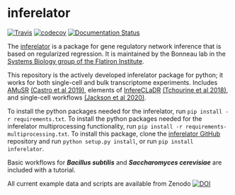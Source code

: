 # inferelator 

[![Travis](https://travis-ci.org/flatironinstitute/inferelator.svg?branch=master)](https://travis-ci.org/flatironinstitute/inferelator)
[![codecov](https://codecov.io/gh/flatironinstitute/inferelator/branch/master/graph/badge.svg)](https://codecov.io/gh/flatironinstitute/inferelator)
[![Documentation Status](https://readthedocs.org/projects/inferelator/badge/?version=latest)](https://inferelator.readthedocs.io/en/latest/?badge=latest)

The [inferelator](https://doi.org/10.1186/gb-2006-7-5-r36) is a package for gene regulatory network inference that is based on regularized regression. 
It is maintained by the Bonneau lab in the [Systems Biology group of the Flatiron Institute](https://www.simonsfoundation.org/flatiron/center-for-computational-biology/systems-biology/).

This repository is the actively developed inferelator package for python; it works for both single-cell and bulk transcriptome experiments.
Includes [AMuSR](https://github.com/simonsfoundation/multitask_inferelator/tree/AMuSR/inferelator_ng)  [(Castro et al 2019)](https://doi.org/10.1371/journal.pcbi.1006591),
 elements of [InfereCLaDR](https://github.com/simonsfoundation/inferelator_ng/tree/InfereCLaDR) [(Tchourine et al 2018)](https://doi.org/10.1016/j.celrep.2018.03.048), 
 and single-cell workflows [(Jackson et al 2020)](https://elifesciences.org/articles/51254).

To install the python packages needed for the inferelator, run `pip install -r requirements.txt`.
To install the python packages needed for the inferelator multiprocessing functionality, run `pip install -r requirements-multiprocessing.txt`.
To install this package, clone the [inferelator GitHub](https://github.com/flatironinstitute/inferelator) repository and run `python setup.py install`, or run `pip install inferelator`.

Basic workflows for ***Bacillus subtilis*** and ***Saccharomyces cerevisiae*** are included with a tutorial. 

All current example data and scripts are available from Zenodo 
[![DOI](https://zenodo.org/badge/DOI/10.5281/zenodo.3355524.svg)](https://doi.org/10.5281/zenodo.3355524)
